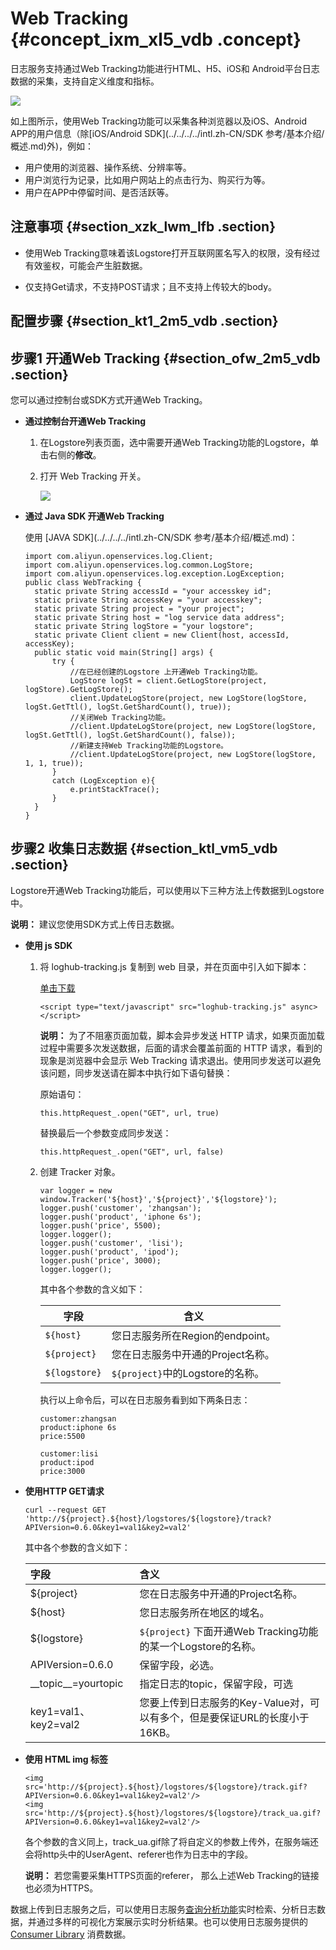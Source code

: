 # Web Tracking {#concept_ixm_xl5_vdb .concept}

日志服务支持通过Web Tracking功能进行HTML、H5、iOS和 Android平台日志数据的采集，支持自定义维度和指标。

![](http://static-aliyun-doc.oss-cn-hangzhou.aliyuncs.com/assets/img/13028/15404383152604_zh-CN.png)

如上图所示，使用Web Tracking功能可以采集各种浏览器以及iOS、Android APP的用户信息（除[iOS/Android SDK](../../../../intl.zh-CN/SDK 参考/基本介绍/概述.md)外\)，例如：

-   用户使用的浏览器、操作系统、分辨率等。
-   用户浏览行为记录，比如用户网站上的点击行为、购买行为等。
-   用户在APP中停留时间、是否活跃等。

## 注意事项 {#section_xzk_lwm_lfb .section}

-   使用Web Tracking意味着该Logstore打开互联网匿名写入的权限，没有经过有效鉴权，可能会产生脏数据。

-   仅支持Get请求，不支持POST请求；且不支持上传较大的body。


## 配置步骤 {#section_kt1_2m5_vdb .section}

## 步骤1 开通Web Tracking {#section_ofw_2m5_vdb .section}

您可以通过控制台或SDK方式开通Web Tracking。

-   **通过控制台开通Web Tracking**
    1.  在Logstore列表页面，选中需要开通Web Tracking功能的Logstore，单击右侧的**修改**。
    2.  打开 Web Tracking 开关。

        ![](http://static-aliyun-doc.oss-cn-hangzhou.aliyuncs.com/assets/img/13028/15404383152605_zh-CN.png)

-   **通过 Java SDK 开通Web Tracking**

    使用 [JAVA SDK](../../../../intl.zh-CN/SDK 参考/基本介绍/概述.md)：

    ```
    import com.aliyun.openservices.log.Client;
    import com.aliyun.openservices.log.common.LogStore;
    import com.aliyun.openservices.log.exception.LogException;
    public class WebTracking {
      static private String accessId = "your accesskey id";
      static private String accessKey = "your accesskey";
      static private String project = "your project";
      static private String host = "log service data address";
      static private String logStore = "your logstore";
      static private Client client = new Client(host, accessId, accessKey);
      public static void main(String[] args) {
          try {
              //在已经创建的Logstore 上开通Web Tracking功能。
              LogStore logSt = client.GetLogStore(project, logStore).GetLogStore();
              client.UpdateLogStore(project, new LogStore(logStore, logSt.GetTtl(), logSt.GetShardCount(), true));
              //关闭Web Tracking功能。
              //client.UpdateLogStore(project, new LogStore(logStore, logSt.GetTtl(), logSt.GetShardCount(), false));
              //新建支持Web Tracking功能的Logstore。
              //client.UpdateLogStore(project, new LogStore(logStore, 1, 1, true));
          }
          catch (LogException e){
              e.printStackTrace();
          }
      }
    }
    ```


## 步骤2 收集日志数据 {#section_ktl_vm5_vdb .section}

Logstore开通Web Tracking功能后，可以使用以下三种方法上传数据到Logstore中。

**说明：** 建议您使用SDK方式上传日志数据。

-   **使用 js SDK**
    1.  将 loghub-tracking.js 复制到 web 目录，并在页面中引入如下脚本：

        [单击下载](http://docs-aliyun.cn-hangzhou.oss.aliyun-inc.com/assets/attach/31752/cn_zh/1462870126706/loghub-tracking.js?spm=5176.doc31752.2.3.SOoim2&file=loghub-tracking.js)

        ```
        <script type="text/javascript" src="loghub-tracking.js" async></script>
        ```

        **说明：** 为了不阻塞页面加载，脚本会异步发送 HTTP 请求，如果页面加载过程中需要多次发送数据，后面的请求会覆盖前面的 HTTP 请求，看到的现象是浏览器中会显示 Web Tracking 请求退出。使用同步发送可以避免该问题，同步发送请在脚本中执行如下语句替换：

        原始语句：

        ```
        this.httpRequest_.open("GET", url, true)
        ```

        替换最后一个参数变成同步发送：

        ```
        this.httpRequest_.open("GET", url, false)
        ```

    2.  创建 Tracker 对象。

        ```
        var logger = new window.Tracker('${host}','${project}','${logstore}');
        logger.push('customer', 'zhangsan');
        logger.push('product', 'iphone 6s');
        logger.push('price', 5500);
        logger.logger();
        logger.push('customer', 'lisi');
        logger.push('product', 'ipod');
        logger.push('price', 3000);
        logger.logger();
        ```

        其中各个参数的含义如下：

        |字段|含义|
        |--|--|
        |`${host}`|您日志服务所在Region的endpoint。|
        |`${project}`|您在日志服务中开通的Project名称。|
        |`${logstore}`|`${project}`中的Logstore的名称。|

        执行以上命令后，可以在日志服务看到如下两条日志：

        ```
        customer:zhangsan
        product:iphone 6s
        price:5500
        ```

        ```
        customer:lisi
        product:ipod
        price:3000
        ```

-   **使用HTTP GET请求**

    ```
    curl --request GET 'http://${project}.${host}/logstores/${logstore}/track?APIVersion=0.6.0&key1=val1&key2=val2'
    ```

    其中各个参数的含义如下：

    |字段|含义|
    |:-|:-|
    |$\{project\}|您在日志服务中开通的Project名称。|
    |$\{host\}|您日志服务所在地区的域名。|
    |$\{logstore\}|`${project}` 下面开通Web Tracking功能的某一个Logstore的名称。|
    |APIVersion=0.6.0|保留字段，必选。|
    |\_\_topic\_\_=yourtopic|指定日志的topic，保留字段，可选|
    |key1=val1、key2=val2|您要上传到日志服务的Key-Value对，可以有多个，但是要保证URL的长度小于16KB。|

-   **使用 HTML img 标签**

    ```
    <img src='http://${project}.${host}/logstores/${logstore}/track.gif?APIVersion=0.6.0&key1=val1&key2=val2'/>
    <img src='http://${project}.${host}/logstores/${logstore}/track_ua.gif?APIVersion=0.6.0&key1=val1&key2=val2'/>
    ```

    各个参数的含义同上，track\_ua.gif除了将自定义的参数上传外，在服务端还会将http头中的UserAgent、referer也作为日志中的字段。

    **说明：** 若您需要采集HTTPS页面的referer， 那么上述Web Tracking的链接也必须为HTTPS。


数据上传到日志服务之后，可以使用日志服务[查询分析功能](intl.zh-CN/用户指南/索引与查询/简介.md)实时检索、分析日志数据，并通过多样的可视化方案展示实时分析结果。也可以使用日志服务提供的 [Consumer Library](intl.zh-CN/用户指南/实时订阅与消费/消费组消费.md) 消费数据。

